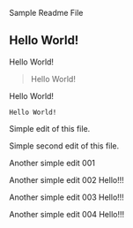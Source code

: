 Sample Readme File

## Hello World!

Hello World!

> Hello World!

Hello World!

```
Hello World!
```

Simple edit of this file.

Simple second edit of this file.

Another simple edit 001

Another simple edit 002 Hello!!!

Another simple edit 003 Hello!!!

Another simple edit 004 Hello!!!
